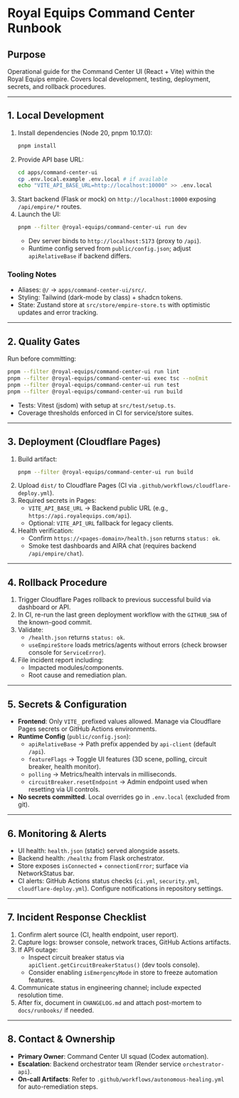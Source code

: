 # Royal Equips Command Center Runbook

## Purpose
Operational guide for the Command Center UI (React + Vite) within the Royal Equips empire. Covers local development, testing, deployment, secrets, and rollback procedures.

---
## 1. Local Development
1. Install dependencies (Node 20, pnpm 10.17.0):
   ```bash
   pnpm install
   ```
2. Provide API base URL:
   ```bash
   cd apps/command-center-ui
   cp .env.local.example .env.local # if available
   echo "VITE_API_BASE_URL=http://localhost:10000" >> .env.local
   ```
3. Start backend (Flask or mock) on `http://localhost:10000` exposing `/api/empire/*` routes.
4. Launch the UI:
   ```bash
   pnpm --filter @royal-equips/command-center-ui run dev
   ```
   - Dev server binds to `http://localhost:5173` (proxy to `/api`).
   - Runtime config served from `public/config.json`; adjust `apiRelativeBase` if backend differs.

### Tooling Notes
- Aliases: `@/` → `apps/command-center-ui/src/`.
- Styling: Tailwind (dark-mode by class) + shadcn tokens.
- State: Zustand store at `src/store/empire-store.ts` with optimistic updates and error tracking.

---
## 2. Quality Gates
Run before committing:
```bash
pnpm --filter @royal-equips/command-center-ui run lint
pnpm --filter @royal-equips/command-center-ui exec tsc --noEmit
pnpm --filter @royal-equips/command-center-ui run test
pnpm --filter @royal-equips/command-center-ui run build
```
- Tests: Vitest (jsdom) with setup at `src/test/setup.ts`.
- Coverage thresholds enforced in CI for service/store suites.

---
## 3. Deployment (Cloudflare Pages)
1. Build artifact:
   ```bash
   pnpm --filter @royal-equips/command-center-ui run build
   ```
2. Upload `dist/` to Cloudflare Pages (CI via `.github/workflows/cloudflare-deploy.yml`).
3. Required secrets in Pages:
   - `VITE_API_BASE_URL` → Backend public URL (e.g., `https://api.royalequips.com/api`).
   - Optional: `VITE_API_URL` fallback for legacy clients.
4. Health verification:
   - Confirm `https://<pages-domain>/health.json` returns `status: ok`.
   - Smoke test dashboards and AIRA chat (requires backend `/api/empire/chat`).

---
## 4. Rollback Procedure
1. Trigger Cloudflare Pages rollback to previous successful build via dashboard or API.
2. In CI, re-run the last green deployment workflow with the `GITHUB_SHA` of the known-good commit.
3. Validate:
   - `/health.json` returns `status: ok`.
   - `useEmpireStore` loads metrics/agents without errors (check browser console for `ServiceError`).
4. File incident report including:
   - Impacted modules/components.
   - Root cause and remediation plan.

---
## 5. Secrets & Configuration
- **Frontend**: Only `VITE_` prefixed values allowed. Manage via Cloudflare Pages secrets or GitHub Actions environments.
- **Runtime Config** (`public/config.json`):
  - `apiRelativeBase` → Path prefix appended by `api-client` (default `/api`).
  - `featureFlags` → Toggle UI features (3D scene, polling, circuit breaker, health monitor).
  - `polling` → Metrics/health intervals in milliseconds.
  - `circuitBreaker.resetEndpoint` → Admin endpoint used when resetting via UI controls.
- **No secrets committed**. Local overrides go in `.env.local` (excluded from git).

---
## 6. Monitoring & Alerts
- UI health: `health.json` (static) served alongside assets.
- Backend health: `/healthz` from Flask orchestrator.
- Store exposes `isConnected` + `connectionError`; surface via NetworkStatus bar.
- CI alerts: GitHub Actions status checks (`ci.yml`, `security.yml`, `cloudflare-deploy.yml`). Configure notifications in repository settings.

---
## 7. Incident Response Checklist
1. Confirm alert source (CI, health endpoint, user report).
2. Capture logs: browser console, network traces, GitHub Actions artifacts.
3. If API outage:
   - Inspect circuit breaker status via `apiClient.getCircuitBreakerStatus()` (dev tools console).
   - Consider enabling `isEmergencyMode` in store to freeze automation features.
4. Communicate status in engineering channel; include expected resolution time.
5. After fix, document in `CHANGELOG.md` and attach post-mortem to `docs/runbooks/` if needed.

---
## 8. Contact & Ownership
- **Primary Owner**: Command Center UI squad (Codex automation).
- **Escalation**: Backend orchestrator team (Render service `orchestrator-api`).
- **On-call Artifacts**: Refer to `.github/workflows/autonomous-healing.yml` for auto-remediation steps.
